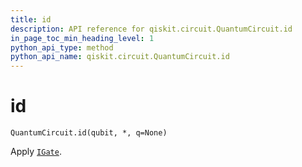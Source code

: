 ```yaml
---
title: id
description: API reference for qiskit.circuit.QuantumCircuit.id
in_page_toc_min_heading_level: 1
python_api_type: method
python_api_name: qiskit.circuit.QuantumCircuit.id
---
```


# id

<span id="qiskit.circuit.QuantumCircuit.id" />

`QuantumCircuit.id(qubit, *, q=None)`

Apply [`IGate`](qiskit.circuit.library.IGate "qiskit.circuit.library.IGate").

